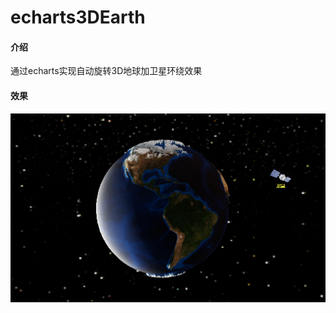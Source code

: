 # echarts3DEarth

#### 介绍
通过echarts实现自动旋转3D地球加卫星环绕效果

#### 效果
![Image](https://raw.githubusercontent.com/Siwuji/echarts3DEarth/main/1675299762819.jpg)


